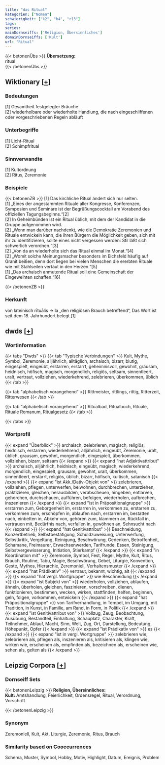 ```yaml
---
title: "das Ritual"
kategorien: ["Nomen"]
schwierigkeit: ["k2", "h4", "r13"]
tags:
series:
mainDornseiffs: ['Religion, Übersinnliches']
domainDornseiffs: ['Kult']
url: "Ritual"
---
```


{{< betonenÜbs >}}
**Übersetzung:**  
ritual  
{{< /betonenÜbs >}}

## Wiktionary [[+](https://de.wiktionary.org/wiki/Ritual)]

### Bedeutungen
[1] Gesamtheit festgelegter Bräuche  
[2] wiederholbare oder wiederholte Handlung, die nach eingeschliffenen oder vorgeschriebenen Regeln abläuft  

### Unterbegriffe
[1] Licht-Ritual  
[2] Schimpfritual  

### Sinnverwandte
[1] Kultordnung  
[2] Ritus, Zeremonie  

### Beispiele
{{< betonenZB >}}
[1] Das kirchliche Ritual ändert sich nur selten.  
[1] „Eines der angestammten Rituale aller Kongresse, Konferenzen, Symposien und Seminare ist der Begrüßungscocktail am Vorabend des offiziellen Tagungsbeginns.“[2]  
[2] In Geheimbünden ist ein Ritual üblich, mit dem der Kandidat in die Gruppe aufgenommen wird.  
[2] „Wenn man darüber nachdenkt, wie die Demokratie Zeremonien und Rituale entwickeln kann, die ihren Bürgern die Möglichkeit geben, sich mit ihr zu identifizieren, sollte eines nicht vergessen werden: Stil läßt sich schwerlich verordnen.“[3]  
[2] „Von da an wiederholte sich das Ritual einmal im Monat.“[4]  
[2] „Womit solche Meinungsmacher besonders im Eichsfeld häufig auf Granit beißen, denn dort liegen bei vielen Menschen die ererbten Rituale wie mit Stahlseilen vertäut in den Herzen.“[5]  
[1] „Das archaisch anmutende Ritual soll eine Gemeinschaft der Eingeweihten schaffen.“[6]  

{{< /betonenZB >}}
### Herkunft
von lateinisch rītuālis → la „den religiösen Brauch betreffend“, Das Wort ist seit dem 18. Jahrhundert belegt.[1]  



## dwds [[+](https://www.dwds.de/wb/Ritual)]

### Wortinformation
{{< tabs "Dwds" >}}
{{< tab "Typische Verbindungen" >}}
Kult, Mythe, Symbol, Zeremonie, alljährlich, alltäglich, archaisch, bizarr, blutig, eingespielt, eingeübt, erstarren, erstarrt, geheimnisvoll, gewohnt, grausam, heidnisch, höfisch, magisch, morgendlich, religiös, seltsam, sinnentleert, uralt, vertraut, vollziehen, wiederkehrend, zelebrieren, überkommen, üblich
{{< /tab >}}

{{< tab "alphabetisch vorangehend" >}}
Rittmeister, rittlings, rittig, Ritterzeit, Ritterwesen
{{< /tab >}}

{{< tab "alphabetisch vorangehend" >}}
Ritualbad, Ritualbuch, Rituale, Rituale Romanum, Ritualgesetz
{{< /tab >}}

{{< /tabs >}}

### Wortprofil
{{< expand "Überblick" >}} archaisch, zelebrieren, magisch, religiös, heidnisch, erstarren, wiederkehrend, alljährlich, eingeübt, Zeremonie, uralt, üblich, grausam, gewohnt, morgendlich, eingespielt, überkommen, vollziehen, bizarr, seltsam {{< /expand >}}
{{< expand "hat Adjektivattribut" >}} archaisch, alljährlich, heidnisch, eingeübt, magisch, wiederkehrend, morgendlich, eingespielt, grausam, gewohnt, uralt, überkommen, sinnentleert, erstarrt, religiös, üblich, bizarr, höfisch, kultisch, satanisch {{< /expand >}}
{{< expand "ist Akk./Dativ-Objekt von" >}} zelebrieren, vollziehen, pflegen, unterwerfen, beiwohnen, durchbrechen, unterziehen, praktizieren, gleichen, herausbilden, verabscheuen, hingeben, entlarven, gehorchen, durchschauen, aufführen, befolgen, wiederholen, aufbrechen, inszenieren {{< /expand >}}
{{< expand "ist in Präpositionalgruppe" >}} erstarren zum, Geborgenheit im, erstarren in, verkommen zu, erstarren zu, verkommen zum, erschöpfen in, ablaufen nach, erstarren im, bestatten nach, einbetten in, Abkehr von, gehören zum, klammern an, Rückfall in, vertrauen mit, Bedürfnis nach, verfallen in, gewöhnen an, Sehnsucht nach {{< /expand >}}
{{< expand "hat Genitivattribut" >}} Beschneidung, Konzertbetrieb, Selbstbestätigung, Schuldzuweisung, Unterwerfung, Selbstkritik, Vergeltung, Reinigung, Beschwörung, Gedenken, Betroffenheit, Schamane, Freimaurer, Erwachsenwerden, Tarifrunde, Essen, Steinigung, Selbstvergewisserung, Initiation, Stierkampf {{< /expand >}}
{{< expand "in Koordination mit" >}} Zeremonie, Symbol, Fest, Regel, Mythe, Kult, Ritus, Brauch, Routine, Tabu, Magie, Beschwörung, Gebet, Liturgie, Konvention, Geste, Mythos, Hierarchie, Zeremoniell, Verhaltensmuster {{< /expand >}}
{{< expand "hat Prädikativ" >}} vertraut, bekannt, wichtig, alt {{< /expand >}}
{{< expand "hat vergl. Wortgruppe" >}} wie Beschneidung {{< /expand >}}
{{< expand "ist Subjekt von" >}} wiederholen, vollziehen, ablaufen, ähneln, überholen, gleichen, faszinieren, vorschreiben, dienen, funktionieren, bestimmen, wecken, wirken, stattfinden, helfen, beginnen, geln, folgen, vorkommen, entwickeln {{< /expand >}}
{{< expand "hat Präpositionalgruppe" >}} von Tarifverhandlung, in Tempel, im Umgang, mit Tradition, in Kunst, in Familie, am Rand, in Form, in Politik {{< /expand >}}
{{< expand "ist Genitivattribut von" >}} Vollzug, Zeug, Beobachtung, Ausübung, Bestandteil, Einhaltung, Schauplatz, Charakter, Kraft, Teilnehmer, Ablauf, Macht, Sinn, Welt, Zug, Ort, Darstellung, Bedeutung, Höhepunkt, Opfer {{< /expand >}}
{{< expand "ist Prädikativ von" >}} es {{< /expand >}}
{{< expand "ist in vergl. Wortgruppe" >}} zelebrieren wie, zelebrieren als, pflegen als, inszenieren als, kritisieren als, klingen wie, wirken wie, erscheinen als, empfinden als, bezeichnen als, erscheinen wie, sehen als, gelten als {{< /expand >}}

## Leipzig Corpora [[+](https://corpora.uni-leipzig.de/en/res?word=Ritual&corpusId=deu_newscrawl-public_2018)]

### Dornseiff Sets
{{< betonenLeipzig >}}
**Religion, Übersinnliches:**  
**Kult:** Amtshandlung, Feierlichkeit, Ordensregel, Ritual, Verordnung, Vorschrift  

{{< /betonenLeipzig >}}

### Synonym
Zeremoniell, Kult, Akt, Liturgie, Zeremonie, Ritus, Brauch


### Similarity based on Cooccurrences
Schema, Muster, Symbol, Hobby, Motiv, Highlight, Datum, Ereignis, Problem

